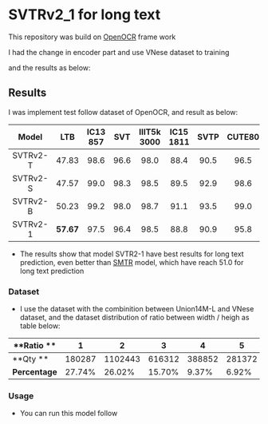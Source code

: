 # SVTRv2_1 for long text

This repository was build on [OpenOCR](https://github.com/Topdu/OpenOCR/tree/main) frame work

I had the change in encoder part and use VNese dataset to training

and the results as below:

## Results
I was implement test follow dataset of OpenOCR, and result as below:

|  Model   |  LTB  | IC13<br/>857 | SVT  | IIIT5k<br/>3000 | IC15<br/>1811 | SVTP | CUTE80 |  Avg  |                             Config&Model&Log                              |
| :------: | :----------------------------------------------------------: | :----------: | :--: | :-------------: | :-----------: | :--: | :----: | :---: | :-----------------------------------------------------------------------: |
| SVTRv2-T | 47.83 |     98.6     | 96.6 |      98.0       |     88.4      | 90.5 |  96.5  | 94.78 | [Google drive](https://drive.google.com/drive/folders/12ZUGkCS7tEhFhWa2RKKtyB0tPjhH4d9s?usp=drive_link) |
| SVTRv2-S | 47.57 |     99.0     | 98.3 |      98.5       |     89.5      | 92.9 |  98.6  | 96.13 | [Google drive](https://drive.google.com/drive/folders/1mOG3EUAOsmD16B-VIelVDYf_O64q0G3M?usp=drive_link) |
| SVTRv2-B | 50.23 |     99.2     | 98.0 |      98.7       |     91.1      | 93.5 |  99.0  | 96.57 | [Google drive](https://drive.google.com/drive/folders/11u11ptDzQ4BF9RRsOYdZnXl6ell2h4jN?usp=drive_link) |
| SVTRv2-1 | **57.67** |     97.5     | 96.4 |      98.5       |     88.8      | 90.9 |  95.8  | 94.7  | [Hugging face](https://huggingface.co/FahNos/text_regconition_svtr2_1_long_text/tree/main/svtrv2_smtr_gtc_rctc_small) |

- The results show that model SVTR2-1 have best results for long text prediction, even better than [SMTR](https://github.com/Topdu/OpenOCR/tree/main/configs/rec/smtr) model, which have reach 51.0 for long text prediction

### Dataset
- I use the dataset with the combinition between Union14M-L  and VNese dataset, and the dataset distribution of ratio between width / heigh as table below:

| **Ratio  **    | 1       | 2         | 3      | 4      | 5      | 6      | 7      | 8     | 9     | 10    | 11    | 12    | 13    | 14    | 15    | 16    | 17    | 18    | 19    | 20    | 21    | 22    | 23   | 24   | 25    |
|------------|---------|-----------|--------|--------|--------|--------|--------|-------|-------|-------|-------|-------|-------|-------|-------|-------|-------|-------|-------|-------|-------|-------|------|------|-------|
| **Qty **       | 180287  | 1102443   | 616312 | 388852 | 281372 | 183585 | 155346 | 55600 | 41072 | 35863 | 16112 | 30108 | 28328 | 26244 | 22112 | 21253 | 18782 | 17818 | 14994 | 15683 | 11812 | 10361 | 3704 | 7885 | 53701 |
| **Percentage** | 27.74%  | 26.02%    | 15.70% | 9.37%  | 6.92%  | 2.93%  | 2.07%  | 1.34% | 1.07% | 1.01% | 0.92% | 0.84% | 0.72% | 0.67% | 0.58% | 0.56% | 0.48% | 0.44% | 0.38% | 0.35% | 0.30% | 0.26% | 0.12% | 0.19% | 1.32% |

### Usage
- You can run this model follow 

